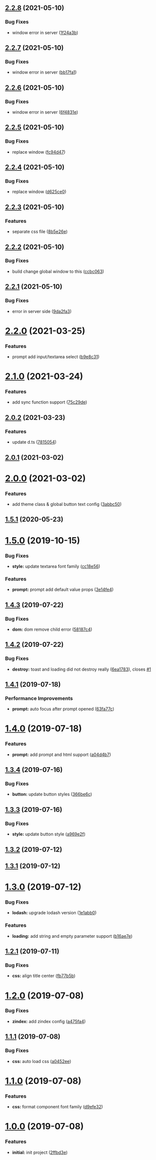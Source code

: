 ## [2.2.8](https://github.com/hjxenjoy/promise-dialog/compare/2.2.7...2.2.8) (2021-05-10)


### Bug Fixes

* window error in server ([1f24a3b](https://github.com/hjxenjoy/promise-dialog/commit/1f24a3b7f4d15a781c28d191d3846e97d3db847e))



## [2.2.7](https://github.com/hjxenjoy/promise-dialog/compare/2.2.6...2.2.7) (2021-05-10)


### Bug Fixes

* window error in server ([bb17fa1](https://github.com/hjxenjoy/promise-dialog/commit/bb17fa118cf8fbcac8801ac76410200edfd24c0f))



## [2.2.6](https://github.com/hjxenjoy/promise-dialog/compare/2.2.5...2.2.6) (2021-05-10)


### Bug Fixes

* window error in server ([6f4831e](https://github.com/hjxenjoy/promise-dialog/commit/6f4831ea9dac3b51922d204a5b9f3ed3e46ecf9a))



## [2.2.5](https://github.com/hjxenjoy/promise-dialog/compare/2.2.4...2.2.5) (2021-05-10)


### Bug Fixes

* replace window ([fc94d47](https://github.com/hjxenjoy/promise-dialog/commit/fc94d47bdf9935ee8e347f5f0fd1523efaa504a3))



## [2.2.4](https://github.com/hjxenjoy/promise-dialog/compare/2.2.3...2.2.4) (2021-05-10)


### Bug Fixes

* replace window ([d625ce0](https://github.com/hjxenjoy/promise-dialog/commit/d625ce0bb72e3d298a99acc9dce1fe330d7d4fef))



## [2.2.3](https://github.com/hjxenjoy/promise-dialog/compare/2.2.2...2.2.3) (2021-05-10)


### Features

* separate css file ([8b5e26e](https://github.com/hjxenjoy/promise-dialog/commit/8b5e26e8354f9910bdf0b2ff62c8c6b68d350bbf))



## [2.2.2](https://github.com/hjxenjoy/promise-dialog/compare/2.2.1...2.2.2) (2021-05-10)


### Bug Fixes

* build change global window to this ([ccbc063](https://github.com/hjxenjoy/promise-dialog/commit/ccbc0631f50217ad527c2566198f8b6f6875fc18))



## [2.2.1](https://github.com/hjxenjoy/promise-dialog/compare/2.2.0...2.2.1) (2021-05-10)


### Bug Fixes

* error in server side ([9da2fa3](https://github.com/hjxenjoy/promise-dialog/commit/9da2fa382d5f94d756491cb67bafab50b116a8dd))



# [2.2.0](https://github.com/hjxenjoy/promise-dialog/compare/2.1.0...2.2.0) (2021-03-25)


### Features

* prompt add input/textarea select ([b9e8c31](https://github.com/hjxenjoy/promise-dialog/commit/b9e8c31cd9e7138e6cb0db5d587da09fb76ce13f))



# [2.1.0](https://github.com/hjxenjoy/promise-dialog/compare/2.0.2...2.1.0) (2021-03-24)


### Features

* add sync function support ([75c29de](https://github.com/hjxenjoy/promise-dialog/commit/75c29ded7d88d3d5d1e8999edd693472e7e936cf))



## [2.0.2](https://github.com/hjxenjoy/promise-dialog/compare/2.0.1...2.0.2) (2021-03-23)


### Features

* update d.ts ([7815054](https://github.com/hjxenjoy/promise-dialog/commit/78150545923b8ca02080dd50f74df9829a700205))



## [2.0.1](https://github.com/hjxenjoy/promise-dialog/compare/2.0.0...2.0.1) (2021-03-02)



# [2.0.0](https://github.com/hjxenjoy/promise-dialog/compare/1.5.1...2.0.0) (2021-03-02)


### Features

* add theme class & global button text config ([3abbc50](https://github.com/hjxenjoy/promise-dialog/commit/3abbc508208734f1f77ae3689722928f6d38a7d6))



## [1.5.1](https://github.com/hjxenjoy/promise-dialog/compare/1.5.0...1.5.1) (2020-05-23)



# [1.5.0](https://github.com/hjxenjoy/promise-dialog/compare/1.4.3...1.5.0) (2019-10-15)


### Bug Fixes

* **style:** update textarea font family ([cc18e56](https://github.com/hjxenjoy/promise-dialog/commit/cc18e56e624088a38d6927e3aad427b867f90f61))


### Features

* **prompt:** prompt add default value props ([3e14fe4](https://github.com/hjxenjoy/promise-dialog/commit/3e14fe45b9e0cea069f7f6c561a4232dc1160cfb))



## [1.4.3](https://github.com/hjxenjoy/promise-dialog/compare/1.4.2...1.4.3) (2019-07-22)


### Bug Fixes

* **dom:** dom remove child error ([58187c4](https://github.com/hjxenjoy/promise-dialog/commit/58187c499cae386edafa9eadedb29434fa050f78))



## [1.4.2](https://github.com/hjxenjoy/promise-dialog/compare/1.4.1...1.4.2) (2019-07-22)


### Bug Fixes

* **destroy:** toast and loading did not destroy really ([6ea1783](https://github.com/hjxenjoy/promise-dialog/commit/6ea17832dc800c78af447a3ea1dff796cbc1c6fe)), closes [#1](https://github.com/hjxenjoy/promise-dialog/issues/1)



## [1.4.1](https://github.com/hjxenjoy/promise-dialog/compare/1.4.0...1.4.1) (2019-07-18)


### Performance Improvements

* **prompt:** auto focus after prompt opened ([63fa77c](https://github.com/hjxenjoy/promise-dialog/commit/63fa77c4e344b0303a2a46fd45d47537eba99b0c))



# [1.4.0](https://github.com/hjxenjoy/promise-dialog/compare/1.3.4...1.4.0) (2019-07-18)


### Features

* **prompt:** add prompt and html support ([a04d4b7](https://github.com/hjxenjoy/promise-dialog/commit/a04d4b714436b5b2e760d17b4048e8b5695e9128))



## [1.3.4](https://github.com/hjxenjoy/promise-dialog/compare/1.3.3...1.3.4) (2019-07-16)


### Bug Fixes

* **button:** update button styles ([366be6c](https://github.com/hjxenjoy/promise-dialog/commit/366be6caa84b01446a3ca11e4e438ebbb9582767))



## [1.3.3](https://github.com/hjxenjoy/promise-dialog/compare/1.3.2...1.3.3) (2019-07-16)


### Bug Fixes

* **style:** update button style ([a969e2f](https://github.com/hjxenjoy/promise-dialog/commit/a969e2f9fd21346a63466c2ffdd92a4a3b97c903))



## [1.3.2](https://github.com/hjxenjoy/promise-dialog/compare/1.3.1...1.3.2) (2019-07-12)



## [1.3.1](https://github.com/hjxenjoy/promise-dialog/compare/1.3.0...1.3.1) (2019-07-12)



# [1.3.0](https://github.com/hjxenjoy/promise-dialog/compare/1.2.1...1.3.0) (2019-07-12)


### Bug Fixes

* **lodash:** upgrade lodash version ([1e1abb0](https://github.com/hjxenjoy/promise-dialog/commit/1e1abb0d221a13041573cdb2832e2c0836ef5abb))


### Features

* **loading:** add string and empty parameter support ([b16ae7e](https://github.com/hjxenjoy/promise-dialog/commit/b16ae7e8609849ee9a168c6d98d99b390f6ea606))



## [1.2.1](https://github.com/hjxenjoy/promise-dialog/compare/1.2.0...1.2.1) (2019-07-11)


### Bug Fixes

* **css:** align title center ([fb77b5b](https://github.com/hjxenjoy/promise-dialog/commit/fb77b5b379d255121e414ac20aa04b526a9e4c8b))



# [1.2.0](https://github.com/hjxenjoy/promise-dialog/compare/1.1.1...1.2.0) (2019-07-08)


### Bug Fixes

* **zindex:** add zindex config ([a475fa4](https://github.com/hjxenjoy/promise-dialog/commit/a475fa40508fbbdfac693f6958b35f781a288b86))



## [1.1.1](https://github.com/hjxenjoy/promise-dialog/compare/1.1.0...1.1.1) (2019-07-08)


### Bug Fixes

* **css:** auto load css ([a0452ee](https://github.com/hjxenjoy/promise-dialog/commit/a0452ee8d69ab4aef59860dfbb2a1856c2fb8dc3))



# [1.1.0](https://github.com/hjxenjoy/promise-dialog/compare/1.0.0...1.1.0) (2019-07-08)


### Features

* **css:** format component font family ([d9efe32](https://github.com/hjxenjoy/promise-dialog/commit/d9efe328faa394fbfd7433a5a8a09d3cf03e0a95))



# [1.0.0](https://github.com/hjxenjoy/promise-dialog/compare/2ffbd3e88e829144dd8fc9ed313a8e5746b1a4c0...1.0.0) (2019-07-08)


### Features

* **initial:** init project ([2ffbd3e](https://github.com/hjxenjoy/promise-dialog/commit/2ffbd3e88e829144dd8fc9ed313a8e5746b1a4c0))



